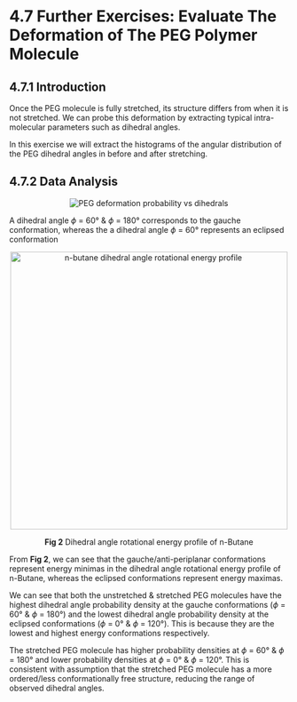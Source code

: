 # 4.7 Further Exercises: Evaluate The Deformation of The PEG Polymer Molecule

## 4.7.1 Introduction
Once the PEG molecule is fully stretched, its structure differs from when it is not stretched. We can probe this deformation by extracting typical intra-molecular parameters such as dihedral angles.

In this exercise we will extract the histograms of the angular distribution of the PEG dihedral angles in before and after stretching.

## 4.7.2 Data Analysis
<div align="center">
  <img src="https://github.com/c-vandenberg/lammps-tutorials/assets/60201356/d9a6a492-4261-421b-bf31-bdfa2cdbf9e9" alt ="PEG deformation probability vs dihedrals" width="" />
</div>

A dihedral angle *ϕ* = 60° & *ϕ* = 180° corresponds to the gauche conformation, whereas the a dihedral angle *ϕ* = 60° represents an eclipsed conformation

<div align="center">
  <img src="https://github.com/c-vandenberg/lammps-tutorials/assets/60201356/599d314a-33d4-4a07-b6ae-28524c36246a" alt ="n-butane dihedral angle rotational energy profile" width="500" />
  <p> <b>Fig 2</b> Dihedral angle rotational energy profile of n-Butane</p>
</div>

From <b>Fig 2</b>, we can see that the gauche/anti-periplanar conformations represent energy minimas in the dihedral angle rotational energy profile of n-Butane, whereas the eclipsed conformations represent energy maximas. 

We can see that both the unstretched & stretched PEG molecules have the highest dihedral angle probability density at the gauche conformations (*ϕ* = 60° & *ϕ* = 180°) and the lowest dihedral angle probability density at the eclipsed conformations (*ϕ* = 0° & *ϕ* = 120°). This is because they are the lowest and highest energy conformations respectively.

The stretched PEG molecule has higher probability densities at *ϕ* = 60° & *ϕ* = 180° and lower probability densities at *ϕ* = 0° & *ϕ* = 120°. This is consistent with assumption that the stretched PEG molecule has a more ordered/less conformationally free structure, reducing the range of observed dihedral angles.
